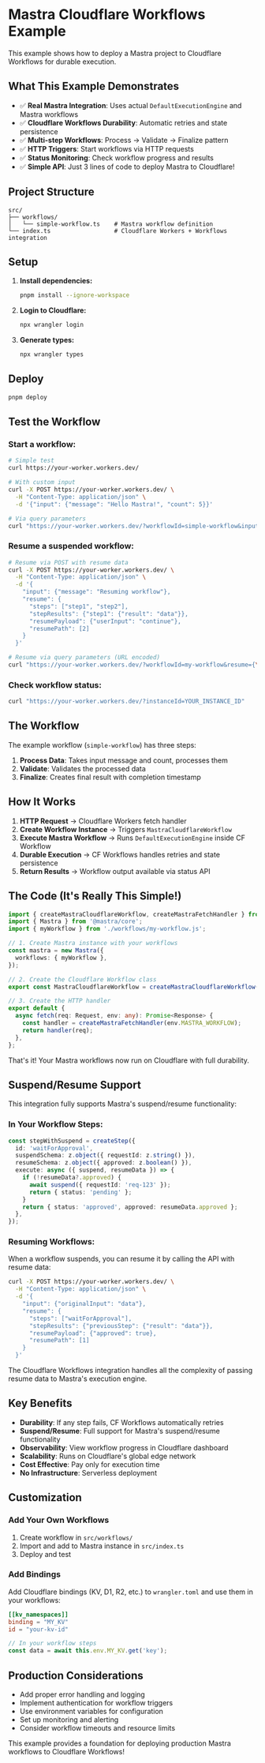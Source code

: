 # Mastra Cloudflare Workflows Example

This example shows how to deploy a Mastra project to Cloudflare Workflows for durable execution.

## What This Example Demonstrates

- ✅ **Real Mastra Integration**: Uses actual `DefaultExecutionEngine` and Mastra workflows
- ✅ **Cloudflare Workflows Durability**: Automatic retries and state persistence
- ✅ **Multi-step Workflows**: Process → Validate → Finalize pattern
- ✅ **HTTP Triggers**: Start workflows via HTTP requests
- ✅ **Status Monitoring**: Check workflow progress and results
- ✅ **Simple API**: Just 3 lines of code to deploy Mastra to Cloudflare!

## Project Structure

```
src/
├── workflows/
│   └── simple-workflow.ts    # Mastra workflow definition
└── index.ts                  # Cloudflare Workers + Workflows integration
```

## Setup

1. **Install dependencies:**

   ```bash
   pnpm install --ignore-workspace
   ```

2. **Login to Cloudflare:**

   ```bash
   npx wrangler login
   ```

3. **Generate types:**
   ```bash
   npx wrangler types
   ```

## Deploy

```bash
pnpm deploy
```

## Test the Workflow

### Start a workflow:

```bash
# Simple test
curl https://your-worker.workers.dev/

# With custom input
curl -X POST https://your-worker.workers.dev/ \
  -H "Content-Type: application/json" \
  -d '{"input": {"message": "Hello Mastra!", "count": 5}}'

# Via query parameters
curl "https://your-worker.workers.dev/?workflowId=simple-workflow&input={\"message\":\"Test\",\"count\":3}"
```

### Resume a suspended workflow:

```bash
# Resume via POST with resume data
curl -X POST https://your-worker.workers.dev/ \
  -H "Content-Type: application/json" \
  -d '{
    "input": {"message": "Resuming workflow"},
    "resume": {
      "steps": ["step1", "step2"],
      "stepResults": {"step1": {"result": "data"}},
      "resumePayload": {"userInput": "continue"},
      "resumePath": [2]
    }
  }'

# Resume via query parameters (URL encoded)
curl "https://your-worker.workers.dev/?workflowId=my-workflow&resume={\"steps\":[\"step1\"],\"resumePayload\":{\"continue\":true}}"
```

### Check workflow status:

```bash
curl "https://your-worker.workers.dev/?instanceId=YOUR_INSTANCE_ID"
```

## The Workflow

The example workflow (`simple-workflow`) has three steps:

1. **Process Data**: Takes input message and count, processes them
2. **Validate**: Validates the processed data
3. **Finalize**: Creates final result with completion timestamp

## How It Works

1. **HTTP Request** → Cloudflare Workers fetch handler
2. **Create Workflow Instance** → Triggers `MastraCloudflareWorkflow`
3. **Execute Mastra Workflow** → Runs `DefaultExecutionEngine` inside CF Workflow
4. **Durable Execution** → CF Workflows handles retries and state persistence
5. **Return Results** → Workflow output available via status API

## The Code (It's Really This Simple!)

```typescript
import { createMastraCloudflareWorkflow, createMastraFetchHandler } from '@mastra/cloudflare-workflows';
import { Mastra } from '@mastra/core';
import { myWorkflow } from './workflows/my-workflow.js';

// 1. Create Mastra instance with your workflows
const mastra = new Mastra({
  workflows: { myWorkflow },
});

// 2. Create the Cloudflare Workflow class
export const MastraCloudflareWorkflow = createMastraCloudflareWorkflow(mastra);

// 3. Create the HTTP handler
export default {
  async fetch(req: Request, env: any): Promise<Response> {
    const handler = createMastraFetchHandler(env.MASTRA_WORKFLOW);
    return handler(req);
  },
};
```

That's it! Your Mastra workflows now run on Cloudflare with full durability.

## Suspend/Resume Support

This integration fully supports Mastra's suspend/resume functionality:

### In Your Workflow Steps:

```typescript
const stepWithSuspend = createStep({
  id: 'waitForApproval',
  suspendSchema: z.object({ requestId: z.string() }),
  resumeSchema: z.object({ approved: z.boolean() }),
  execute: async ({ suspend, resumeData }) => {
    if (!resumeData?.approved) {
      await suspend({ requestId: 'req-123' });
      return { status: 'pending' };
    }
    return { status: 'approved', approved: resumeData.approved };
  },
});
```

### Resuming Workflows:

When a workflow suspends, you can resume it by calling the API with resume data:

```bash
curl -X POST https://your-worker.workers.dev/ \
  -H "Content-Type: application/json" \
  -d '{
    "input": {"originalInput": "data"},
    "resume": {
      "steps": ["waitForApproval"],
      "stepResults": {"previousStep": {"result": "data"}},
      "resumePayload": {"approved": true},
      "resumePath": [1]
    }
  }'
```

The Cloudflare Workflows integration handles all the complexity of passing resume data to Mastra's execution engine.

## Key Benefits

- **Durability**: If any step fails, CF Workflows automatically retries
- **Suspend/Resume**: Full support for Mastra's suspend/resume functionality
- **Observability**: View workflow progress in Cloudflare dashboard
- **Scalability**: Runs on Cloudflare's global edge network
- **Cost Effective**: Pay only for execution time
- **No Infrastructure**: Serverless deployment

## Customization

### Add Your Own Workflows

1. Create workflow in `src/workflows/`
2. Import and add to Mastra instance in `src/index.ts`
3. Deploy and test

### Add Bindings

Add Cloudflare bindings (KV, D1, R2, etc.) to `wrangler.toml` and use them in your workflows:

```toml
[[kv_namespaces]]
binding = "MY_KV"
id = "your-kv-id"
```

```typescript
// In your workflow steps
const data = await this.env.MY_KV.get('key');
```

## Production Considerations

- Add proper error handling and logging
- Implement authentication for workflow triggers
- Use environment variables for configuration
- Set up monitoring and alerting
- Consider workflow timeouts and resource limits

This example provides a foundation for deploying production Mastra workflows to Cloudflare Workflows!
